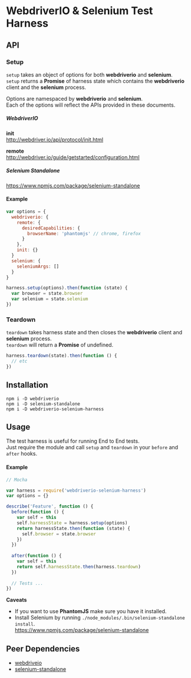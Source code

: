 # WebdriverIO & Selenium Test Harness

## API

### Setup
`setup` takes an object of options for both **webdriverio** and **selenium**.  
`setup` returns a **Promise** of harness state which contains the **webdriverio** client and the **selenium** process.

Options are namespaced by **webdriverio** and **selenium**.  
Each of the options will reflect the APIs provided in these documents.

##### WebdriverIO
**init**  
http://webdriver.io/api/protocol/init.html

**remote**  
http://webdriver.io/guide/getstarted/configuration.html

##### Selenium Standalone
https://www.npmjs.com/package/selenium-standalone

#### Example

```javascript
var options = {
  webdriverio: {
    remote: {
      desiredCapabilities: {
        browserName: 'phantomjs' // chrome, firefox
      }
    },
    init: {}
  }
  selenium: {
    seleniumArgs: []
  }
}

harness.setup(options).then(function (state) {
  var browser = state.browser
  var selenium = state.selenium
})

```

### Teardown

`teardown` takes harness state and then closes the **webdriverio** client and **selenium** process.  
`teardown` will return a **Promise** of undefined.

```javascript
harness.teardown(state).then(function () {
  // etc
})
```

## Installation

```shell
npm i -D webdriverio
npm i -D selenium-standalone
npm i -D webdriverio-selenium-harness
```

## Usage

The test harness is useful for running End to End tests.  
Just require the module and call `setup` and `teardown` in your `before` and `after` hooks.

#### Example

```javascript
// Mocha

var harness = require('webdriverio-selenium-harness')
var options = {}

describe('Feature', function () {
  before(function () {
    var self = this
    self.harnessState = harness.setup(options)
    return harnessState.then(function (state) {
      self.browser = state.browser
    })
  })
  
  after(function () {
    var self = this
    return self.harnessState.then(harness.teardown)
  })
  
  // Tests ...
})
```

**Caveats**  
 * If you want to use **PhantomJS** make sure you have it installed.
 * Install Selenium by running `./node_modules/.bin/selenium-standalone install`.  
 https://www.npmjs.com/package/selenium-standalone  

## Peer Dependencies

* [webdriveio](https://www.npmjs.com/package/webdriverio)
* [selenium-standalone](https://www.npmjs.com/package/selenium-standalone)
